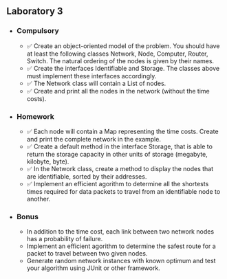 <h2> Laboratory 3 </h2>
<ul>
  <li> <h3> Compulsory </h3> 
    <ul>
      <li> &#9989; Create an object-oriented model of the problem. You should have at least the following classes Network, Node, Computer, Router, Switch. The natural ordering of the nodes is given by their names.  </li> 
      <li>  &#9989; Create the interfaces Identifiable and Storage. The classes above must implement these interfaces accordingly.  </li> 
      <li>  &#9989; The Network class will contain a List of nodes.  </li> 
      <li>  &#9989; Create and print all the nodes in the network (without the time costs).  </li> 
    </ul>
  </li>
  <li> <h3> Homework </h3> 
     <ul>
      <li> &#9989; Each node will contain a Map representing the time costs. Create and print the complete network in the example.  </li> 
      <li> &#9989; Create a default method in the interface Storage, that is able to return the storage capacity in other units of storage (megabyte, kilobyte, byte). </li> 
      <li> &#9989; In the Network class, create a method to display the nodes that are identifiable, sorted by their addresses. </li> 
      <li> &#9989; Implement an efficient agorithm to determine all the shortests times required for data packets to travel from an identifiable node to another. </li> 
    </ul>
  </li>
  <li> <h3> Bonus </h3> 
    <ul>
      <li> In addition to the time cost, each link between two network nodes has a probability of failure. </li> 
      <li> Implement an efficient agorithm to determine the safest route for a packet to travel between two given nodes. </li> 
      <li> Generate random network instances with known optimum and test your algorithm using JUnit or other framework. </li> 
    </ul>
  </li>
 </ul>
